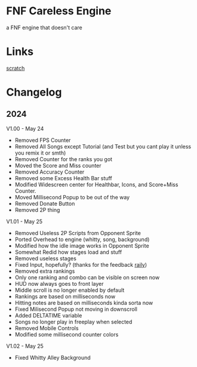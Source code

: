# FNF Careless Engine
a FNF engine that doesn't care

# Links
[scratch](https://scratch.mit.edu/projects/1026907953/)

# Changelog
## 2024
  V1.00 - May 24
  * Removed FPS Counter
  * Removed All Songs except Tutorial (and Test but you cant play it unless you remix it or smth)
  * Removed Counter for the ranks you got
  * Moved the Score and Miss counter
  * Removed Accuracy Counter
  * Removed some Excess Health Bar stuff
  * Modified Widescreen center for Healthbar, Icons, and Score+Miss Counter.
  * Moved Millisecond Popup to be out of the way
  * Removed Donate Button
  * Removed 2P thing
    
  V1.01 - May 25
  * Removed Useless 2P Scripts from Opponent Sprite
  * Ported Overhead to engine (whitty, song, background)
  * Modified how the idle image works in Opponent Sprite
  * Somewhat Redid how stages load and stuff
  * Removed useless stages
  * Fixed Input, hopefully? (thanks for the feedback [raily](https://www.youtube.com/channel/UCLfNe4ubapLEEEr6wKoExxQ))
  * Removed extra rankings
  * Only one ranking and combo can be visible on screen now
  * HUD now always goes to front layer
  * Middle scroll is no longer enabled by default
  * Rankings are based on milliseconds now
  * Hitting notes are based on milliseconds kinda sorta now
  * Fixed Milisecond Popup not moving in downscroll
  * Added DELTATIME variable
  * Songs no longer play in freeplay when selected
  * Removed Mobile Controls
  * Modified some millisecond counter colors
  
  V1.02 - May 25
  * Fixed Whitty Alley Background
